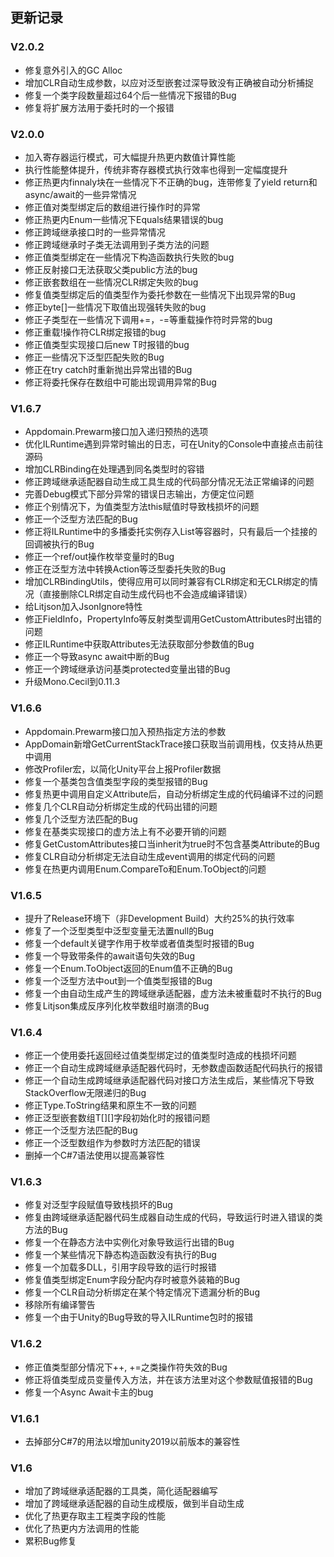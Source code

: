 ## 更新记录

### V2.0.2
- 修复意外引入的GC Alloc
- 增加CLR自动生成参数，以应对泛型嵌套过深导致没有正确被自动分析捕捉
- 修复一个类字段数量超过64个后一些情况下报错的Bug
- 修复将扩展方法用于委托时的一个报错

### V2.0.0
- 加入寄存器运行模式，可大幅提升热更内数值计算性能
- 执行性能整体提升，传统非寄存器模式执行效率也得到一定幅度提升
- 修正热更内finnaly块在一些情况下不正确的bug，连带修复了yield return和async/await的一些异常情况
- 修正值对类型绑定后的数组进行操作时的异常
- 修正热更内Enum一些情况下Equals结果错误的bug
- 修正跨域继承接口时的一些异常情况
- 修正跨域继承时子类无法调用到子类方法的问题
- 修正值类型绑定在一些情况下构造函数执行失败的bug
- 修正反射接口无法获取父类public方法的bug
- 修正嵌套数组在一些情况CLR绑定失败的bug
- 修复值类型绑定后的值类型作为委托参数在一些情况下出现异常的Bug
- 修正byte[]一些情况下取值出现强转失败的bug
- 修正子类型在一些情况下调用+=，-=等重载操作符时异常的bug
- 修正重载!操作符CLR绑定报错的bug
- 修正值类型实现接口后new T时报错的bug
- 修正一些情况下泛型匹配失败的Bug
- 修正在try catch时重新抛出异常出错的Bug
- 修正将委托保存在数组中可能出现调用异常的Bug

### V1.6.7
- Appdomain.Prewarm接口加入递归预热的选项
- 优化ILRuntime遇到异常时输出的日志，可在Unity的Console中直接点击前往源码
- 增加CLRBinding在处理遇到同名类型时的容错
- 修正跨域继承适配器自动生成工具生成的代码部分情况无法正常编译的问题
- 完善Debug模式下部分异常的错误日志输出，方便定位问题
- 修正个别情况下，为值类型方法this赋值时导致栈损坏的问题
- 修正一个泛型方法匹配的Bug
- 修正将ILRuntime中的多播委托实例存入List等容器时，只有最后一个挂接的回调被执行的Bug
- 修正一个ref/out操作枚举变量时的Bug
- 修正在泛型方法中转换Action等泛型委托失败的Bug
- 增加CLRBindingUtils，使得应用可以同时兼容有CLR绑定和无CLR绑定的情况（直接删除CLR绑定自动生成代码也不会造成编译错误）
- 给Litjson加入JsonIgnore特性
- 修正FieldInfo，PropertyInfo等反射类型调用GetCustomAttributes时出错的问题
- 修正ILRuntime中获取Attributes无法获取部分参数值的Bug
- 修正一个导致async await中断的Bug
- 修正一个跨域继承访问基类protected变量出错的Bug
- 升级Mono.Cecil到0.11.3

### V1.6.6
- Appdomain.Prewarm接口加入预热指定方法的参数
- AppDomain新增GetCurrentStackTrace接口获取当前调用栈，仅支持从热更中调用
- 修改Profiler宏，以简化Unity平台上报Profiler数据
- 修复一个基类包含值类型字段的类型报错的Bug
- 修复热更中调用自定义Attribute后，自动分析绑定生成的代码编译不过的问题
- 修复几个CLR自动分析绑定生成的代码出错的问题
- 修复几个泛型方法匹配的Bug
- 修复在基类实现接口的虚方法上有不必要开销的问题
- 修复GetCustomAttributes接口当inherit为true时不包含基类Attribute的Bug
- 修复CLR自动分析绑定无法自动生成event调用的绑定代码的问题
- 修复在热更内调用Enum.CompareTo和Enum.ToObject的问题

### V1.6.5
- 提升了Release环境下（非Development Build）大约25%的执行效率
- 修复了一个泛型类型中泛型变量无法置null的Bug
- 修复一个default关键字作用于枚举或者值类型时报错的Bug
- 修复一个导致带条件的await语句失效的Bug
- 修复一个Enum.ToObject返回的Enum值不正确的Bug
- 修复一个泛型方法中out到一个值类型报错的Bug
- 修复一个由自动生成产生的跨域继承适配器，虚方法未被重载时不执行的Bug
- 修复Litjson集成反序列化枚举数组时崩溃的Bug

### V1.6.4
- 修正一个使用委托返回经过值类型绑定过的值类型时造成的栈损坏问题
- 修正一个自动生成跨域继承适配器代码时，无参数虚函数适配代码执行的报错
- 修正一个自动生成跨域继承适配器代码对接口方法生成后，某些情况下导致StackOverflow无限递归的Bug
- 修正Type.ToString结果和原生不一致的问题
- 修正泛型嵌套数组T[][]字段初始化时的报错问题
- 修正一个泛型方法匹配的Bug
- 修正一个泛型数组作为参数时方法匹配的错误
- 删掉一个C#7语法使用以提高兼容性

### V1.6.3
- 修复对泛型字段赋值导致栈损坏的Bug
- 修复由跨域继承适配器代码生成器自动生成的代码，导致运行时进入错误的类方法的Bug
- 修复一个在静态方法中实例化对象导致运行出错的Bug
- 修复一个某些情况下静态构造函数没有执行的Bug
- 修复一个加载多DLL，引用字段导致的运行时报错
- 修复值类型绑定Enum字段分配内存时被意外装箱的Bug
- 修复一个CLR自动分析绑定在某个特定情况下遗漏分析的Bug
- 移除所有编译警告
- 修复一个由于Unity的Bug导致的导入ILRuntime包时的报错

### V1.6.2
- 修正值类型部分情况下++, +=之类操作符失效的Bug
- 修正将值类型成员变量传入方法，并在该方法里对这个参数赋值报错的Bug
- 修复一个Async Await卡主的bug

### V1.6.1
- 去掉部分C#7的用法以增加unity2019以前版本的兼容性

### V1.6
- 增加了跨域继承适配器的工具类，简化适配器编写
- 增加了跨域继承适配器的自动生成模版，做到半自动生成
- 优化了热更存取主工程类字段的性能
- 优化了热更内方法调用的性能
- 累积Bug修复